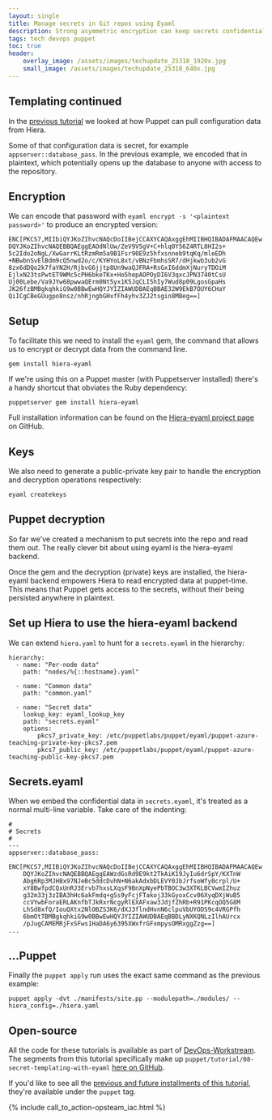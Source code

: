 ```yaml
---
layout: single
title: Manage secrets in Git repos using Eyaml
description: Strong asymmetric encryption can keep secrets confidential even if the repository that stores them is open source
tags: tech devops puppet
toc: true
header:
    overlay_image: /assets/images/techupdate_25318_1920x.jpg
    small_image: /assets/images/techupdate_25318_640x.jpg
---
```


## Templating continued
In the [previous tutorial]((/tech/puppet)) we looked at how Puppet can pull configuration data from Hiera.

Some of that configuration data is secret, for example `appserver::database_pass`.  In the previous example, we encoded that in plaintext, which potentially opens up the database to anyone with access to the repository.

## Encryption
We can encode that password with `eyaml encrypt -s '<plaintext password>'` to produce an encrypted version:
```
ENC[PKCS7,MIIbiQYJKoZIhvcNAQcDoIIBejCCAXYCAQAxggEhMIIBHQIBADAFMAACAQEw
DQYJKoZIhvcNAQEBBQAEggEAOdNlUw/ZeV9V5gV+C+hlq0Y56Z4RTL8HI2s+
5c2Ido2oNgL/XwGarrKLtRzmRm5a9B1Fsr90E9z5hfxsnneb9tqKq/mleEDh
+NBwbnSvElBdm9cQ5nwd2o/c/KYHYoL8xt/vBNzFbmhsSR7/dHjkwb3ub2vG
8zx6dDQo2k7faYN2H/RjbvG6jjtp8Un9waQJFRA+RsGxI6ddmXjNuryTDOiM
EjlxN23tsPwtET9WMc5cPH6bkeTKx+Ho5hepAOPOyDI6V3qxcJPN3740tCsU
Uj00Lebe/Va9JYw68pwwaQErm0Nt5yx1K5JqCLI5hIy7Wud8p09LgosGpaHs
JK26fzBMBgkqhkiG9w0BBwEwHQYJYIZIAWUDBAEqBBAE32W9EkB7OUY6CHaY
QiICgCBeGUugpo8nsz/nhRjngbGHxfFh4yhv3ZJ2tsgin8MBeg==]
```

## Setup
To facilitate this we need to install the `eyaml` gem, the command that allows us to encrypt or decrypt data from the command line.
```
gem install hiera-eyaml
```

If we're using this on a Puppet master (with Puppetserver installed) there's a handy shortcut that obviates the Ruby dependency:
```
puppetserver gem install hiera-eyaml
```

Full installation information can be found on the [Hiera-eyaml project page](https://github.com/voxpupuli/hiera-eyaml) on GitHub.

## Keys
We also need to generate a public-private key pair to handle the encryption and decryption operations respectively:
```
eyaml createkeys
```

## Puppet decryption
So far we've created a mechanism to put secrets into the repo and read them out.  The really clever bit about using eyaml is the hiera-eyaml backend.

Once the gem and the decryption (private) keys are installed, the hiera-eyaml backend empowers Hiera to read encrypted data at puppet-time.  This means that Puppet gets access to the secrets, without their being persisted anywhere in plaintext.

## Set up Hiera to use the hiera-eyaml backend
We can extend `hiera.yaml` to hunt for a `secrets.eyaml` in the hierarchy:
```
hierarchy:
  - name: "Per-node data"
    path: "nodes/%{::hostname}.yaml"

  - name: "Common data"
    path: "common.yaml"

  - name: "Secret data"
    lookup_key: eyaml_lookup_key
    path: "secrets.eyaml"
    options:
        pkcs7_private_key: /etc/puppetlabs/puppet/eyaml/puppet-azure-teaching-private-key-pkcs7.pem
        pkcs7_public_key: /etc/puppetlabs/puppet/eyaml/puppet-azure-teaching-public-key-pkcs7.pem

```

## Secrets.eyaml
When we embed the confidential data in `secrets.eyaml`, it's treated as a normal multi-line variable.  Take care of the indenting:
```
#
# Secrets
#
---
appserver::database_pass:
    ENC[PKCS7,MIIBiQYJKoZIhvcNAQcDoIIBejCCAXYCAQAxggEhMIIBHQIBADAFMAACAQEw
    DQYJKoZIhvcNAQEBBQAEggEAWzdGsRd9E9kt2TkAiK19JyIu6drSpY/KXTnW
    Abg6Rp3MJHBx97NJeBc5ddcDvhN+N6akAdxbDLEVY0JbJrfsoWfy0crpl/U+
    xY8BwfpdCQxUnRJ3Ervb7hxsLXqsF9BnXpNyePbTBOC3w3XTKLBCVwmIZhuz
    g32m33j3zIBA3hHc6akFmdq+gSs9yFcjFTakoj33kGyoxCcv06XyqDXjWuB5
    ccVYwbForaERLAKnfbTJkRxrNcgyRlEXAFxaw3JdjfZhRb+R91PKcqOQ5G8M
    LhSd8xfQ/IouQXtx2NlOBZS3K6/dXJ3flndHvnN6clpuVbUYODS9c4VRGPfh
    6bmOtTBMBgkqhkiG9w0BBwEwHQYJYIZIAWUDBAEqBBDLyNXKQNLzIlhAUrcx
    /pJugCAMEMRjFxSFws1HaDA6y6395XWxfrGFxmpysOMRxggZzg==]
...
```

## ...Puppet
Finally the `puppet apply` run uses the exact same command as the previous example:
```
puppet apply -dvt ./manifests/site.pp --modulepath=./modules/ --hiera_config=./hiera.yaml
```

## Open-source
All the code for these tutorials is available as part of [DevOps-Workstream](https://github.com/lightenna/devops-workstream). 
The segments from this tutorial specifically make up `puppet/tutorial/08-secret-templating-with-eyaml` [here on GitHub](https://github.com/lightenna/devops-workstream/tree/master/puppet/tutorial/).

If you'd like to see all the [previous and future installments of this tutorial](/tech/puppet), they're available under the `puppet` tag.

{% include call_to_action-opsteam_iac.html %}
